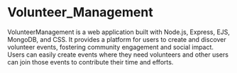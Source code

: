 # Volunteer_Management
VolunteerManagement is a web application built with Node.js, Express, EJS, MongoDB, and CSS. It provides a platform for users to create and discover volunteer events, fostering community engagement and social impact. Users can easily create events where they need volunteers and other users can join those events to contribute their time and efforts.
